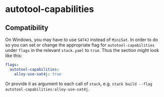 # autotool-capabilities

## Compatibility

On Windows, you may have to use `SAT4J` instead of `MiniSat`.
In order to do so you can set or change the appropriate flag for
`autotool-capabilities` under `flags` in the relevant `stack.yaml` to `true`.
Thus the section might look like this:

``` yaml
flags:
  autotool-capabilities:
    alloy-use-sat4j: true
```

Or provide it as argument to each call of `stack`, e.g. `stack build --flag autotool-capabilities:alloy-use-sat4j`.
